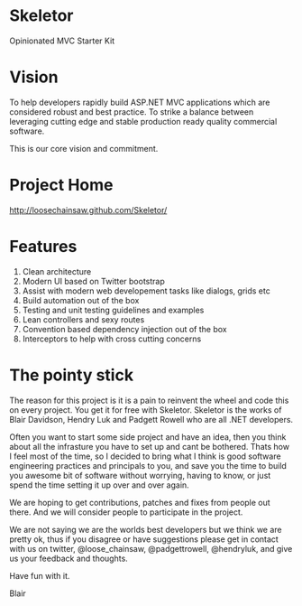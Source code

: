 Skeletor
========

Opinionated MVC Starter Kit

Vision
=======
To help developers rapidly build ASP.NET MVC applications which are considered robust and best practice. 
To strike a balance between leveraging cutting edge and stable production ready quality commercial software.

This is our core vision and commitment.

Project Home
=========
http://loosechainsaw.github.com/Skeletor/

Features
=========
1. Clean architecture
2. Modern UI based on Twitter bootstrap
3. Assist with modern web developement tasks like dialogs, grids etc
4. Build automation out of the box
5. Testing and unit testing guidelines and examples
6. Lean controllers and sexy routes
6. Convention based dependency injection out of the box
7. Interceptors to help with cross cutting concerns

The pointy stick
================== 
The reason for this project is it is a pain to reinvent the wheel and code this on every project. You get it for free
with Skeletor. Skeletor is the works of Blair Davidson, Hendry Luk and Padgett Rowell who are all .NET developers.

Often you want to start some side project and have an idea, then you think about all the infrasture you have to 
set up and cant be bothered. Thats how I feel most of the time, so I decided to bring what I think is good 
software engineering practices and principals to you, and save you the time to build you awesome bit of software 
without worrying, having to know, or just spend the time setting it up over and over again.

We are hoping to get contributions, patches and fixes from people out there. And we will consider people to participate
in the project.

We are not saying we are the worlds best developers but we think we are pretty ok, thus if you disagree or have 
suggestions please get in contact with us on twitter, @loose_chainsaw, @padgettrowell, @hendryluk, and give us your feedback and thoughts.

Have fun with it.

Blair
